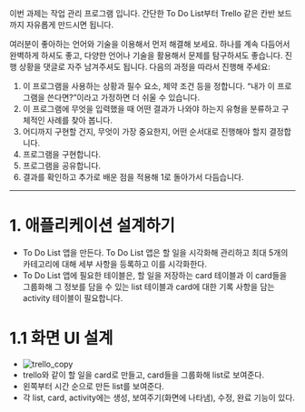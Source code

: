 이번 과제는 작업 관리 프로그램 입니다.
간단한 To Do List부터 Trello 같은 칸반 보드까지 자유롭게 만드시면 됩니다.

여러분이 좋아하는 언어와 기술을 이용해서 먼저 해결해 보세요. 하나를 계속 다듬어서 완벽하게 하셔도 좋고, 다양한 언어나 기술을 활용해서 문제를 탐구하셔도 좋습니다. 진행 상황을 댓글로 자주 남겨주셔도 됩니다.
다음의 과정을 따라서 진행해 주세요:
1. 이 프로그램을 사용하는 상황과 필수 요소, 제약 조건 등을 정합니다. “내가 이 프로그램을 쓴다면?”이라고 가정하면 더 쉬울 수 있습니다.
2. 이 프로그램에 무엇을 입력했을 때 어떤 결과가 나와야 하는지 유형을 분류하고 구체적인 사례를 찾아 봅니다.
3. 어디까지 구현할 건지, 무엇이 가장 중요한지, 어떤 순서대로 진행해야 할지 결정합니다.
4. 프로그램을 구현합니다.
5. 프로그램을 공유합니다.
6. 결과를 확인하고 추가로 배운 점을 적용해 1로 돌아가서 다듬습니다.

---
# 1. 애플리케이션 설계하기
- To Do List 앱을 만든다. To Do List 앱은 할 일을 시각화해 관리하고 최대 5개의 카테고리에 대해 세부 사항을 등록하고 이를 시각화한다.
- To Do List 앱에 필요한 테이블은, 할 일을 저장하는 card 테이블과 이 card들을 그룹화해 그 정보를 담을 수 있는 list 테이블과 
card에 대한 기록 사항을 담는 activity 테이블이 필요합니다.

# 1.1 화면 UI 설계
- ![trello_copy](./Today-I-Learn/image/trello_copy.png)
- trello와 같이 할 일을 card로 만들고, card들을 그룹화해 list로 보여준다.
- 왼쪽부터 시간 순으로 만든 list를 보여준다.
- 각 list, card, activity에는 생성, 보여주기(화면에 나타냄), 수정, 완료 기능이 있다.

